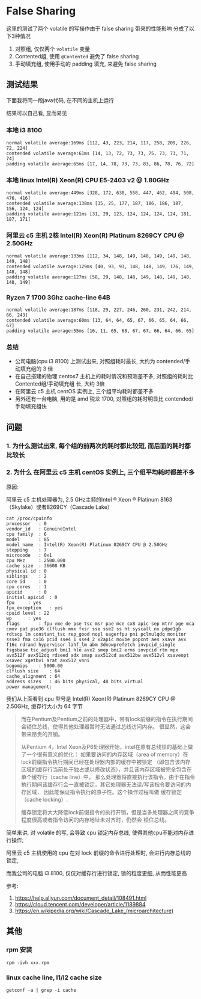 # False Sharing

这里的测试了两个 volatile 的写操作由于 false sharing 带来的性能影响
分成了以下3种情况

1. 对照组, 仅仅两个 `volatile` 变量
2. Contented组, 使用 `@Contented` 避免了 false sharing
3. 手动填充组, 使用手动的 padding 填充, 来避免 false sharing

## 测试结果

下面我将同一段java代码, 在不同的主机上运行

结果可以自己看, 显而易见

### 本地 i3 8100

```
normal volatile average:169ms [112, 43, 223, 214, 117, 258, 209, 226, 72, 224]
contended volatile average:61ms [14, 13, 72, 73, 73, 75, 73, 73, 71, 74]
padding volatile average:65ms [17, 14, 78, 73, 73, 83, 86, 78, 76, 72]
```

### 本地 linux Intel(R) Xeon(R) CPU E5-2403 v2 @ 1.80GHz

```
normal volatile average:449ms [328, 172, 638, 558, 447, 462, 494, 508, 476, 416]
contended volatile average:138ms [35, 25, 177, 187, 186, 186, 187, 156, 124, 124]
padding volatile average:121ms [31, 29, 123, 124, 124, 124, 124, 181, 187, 171]
```

### 阿里云 c5 主机 2核 Intel(R) Xeon(R) Platinum 8269CY CPU @ 2.50GHz

```
normal volatile average:133ms [112, 34, 148, 149, 148, 149, 149, 148, 149, 148]
contended volatile average:129ms [40, 93, 93, 148, 148, 149, 176, 149, 148, 148]
padding volatile average:127ms [58, 29, 148, 148, 149, 148, 149, 148, 148, 149]
```

### Ryzen 7 1700 3Ghz cache-line 64B

```
normal volatile average:187ms [118, 29, 227, 246, 260, 231, 242, 214, 66, 243]
contended volatile average:60ms [13, 64, 64, 65, 67, 66, 65, 64, 66, 67]
padding volatile average:55ms [16, 11, 65, 68, 67, 67, 66, 64, 66, 65]
```


### 总结

- 公司电脑(cpu i3 8100) 上测试出来, 对照组耗时最长, 大约为 contended/手动填充组的 3 倍
- 在自己搭建的物理 centos7 主机上的耗时情况和预测差不多, 对照组的耗时比 Contented组/手动填充组 长, 大约 3倍
- 在阿里云 c5 主机 centOS 实例上, 三个组平均耗时都差不多
- 另外还有一台电脑, 用的是 amd 锐龙 1700, 对照组的耗时明显比 contended/手动填充组快

## 问题

### 1. 为什么测试出来, 每个组的前两次的耗时都比较短, 而后面的耗时都比较长



### 2. 为什么 在阿里云 c5 主机 centOS 实例上, 三个组平均耗时都差不多

原因:

阿里云 c5 主机处理器为, 2.5 GHz主频的Intel ® Xeon ® Platinum 8163（Skylake）或者8269CY（Cascade Lake）

```
cat /proc/cpuinfo
processor	: 0
vendor_id	: GenuineIntel
cpu family	: 6
model		: 85
model name	: Intel(R) Xeon(R) Platinum 8269CY CPU @ 2.50GHz
stepping	: 7
microcode	: 0x1
cpu MHz		: 2500.000
cache size	: 36608 KB
physical id	: 0
siblings	: 2
core id		: 0
cpu cores	: 1
apicid		: 0
initial apicid	: 0
fpu		: yes
fpu_exception	: yes
cpuid level	: 22
wp		: yes
flags		: fpu vme de pse tsc msr pae mce cx8 apic sep mtrr pge mca cmov pat pse36 clflush mmx fxsr sse sse2 ss ht syscall nx pdpe1gb rdtscp lm constant_tsc rep_good nopl eagerfpu pni pclmulqdq monitor ssse3 fma cx16 pcid sse4_1 sse4_2 x2apic movbe popcnt aes xsave avx f16c rdrand hypervisor lahf_lm abm 3dnowprefetch invpcid_single fsgsbase tsc_adjust bmi1 hle avx2 smep bmi2 erms invpcid rtm mpx avx512f avx512dq rdseed adx smap avx512cd avx512bw avx512vl xsaveopt xsavec xgetbv1 arat avx512_vnni
bogomips	: 5000.00
clflush size	: 64
cache_alignment	: 64
address sizes	: 46 bits physical, 48 bits virtual
power management:
```

我们从上面看到 cpu 型号是 Intel(R) Xeon(R) Platinum 8269CY CPU @ 2.50GHz, 缓存行大小为 64 字节

> 而在Pentium及Pentium之前的处理器中，带有lock前缀的指令在执行期间会锁住总线，使得其他处理器暂时无法通过总线访问内存。
很显然，这会带来昂贵的开销。
> 
> 从Pentium 4，Intel Xeon及P6处理器开始，intel在原有总线锁的基础上做了一个很有意义的优化：
如果要访问的内存区域（area of memory）在lock前缀指令执行期间已经在处理器内部的缓存中被锁定
（即包含该内存区域的缓存行当前处于独占或以修改状态），并且该内存区域被完全包含在单个缓存行（cache line）中，
那么处理器将直接执行该指令。由于在指令执行期间该缓存行会一直被锁定，其它处理器无法读/写该指令要访问的内存区域，
因此能保证指令执行的原子性。这个操作过程叫做 缓存锁定（cache locking）.
> 
> 缓存锁定将大大降低lock前缀指令的执行开销，但是当多处理器之间的竞争程度很高或者指令访问的内存地址未对齐时，仍然会 锁住总线。

简单来讲, 对 volatile 的写, 会导致 cpu 锁定内存总线, 使得其他cpu不能对内存进行操作;

阿里云 c5 主机使用的 cpu 在对 lock 前缀的命令进行处理时, 会进行内存总线的锁定, 

而我公司的电脑 i3 8100, 仅仅对缓存行进行锁定, 锁的粒度更细, 从而性能更高


参考:

1. https://help.aliyun.com/document_detail/108491.html
2. https://cloud.tencent.com/developer/article/1189884
3. https://en.wikipedia.org/wiki/Cascade_Lake_(microarchitecture)

## 其他

### rpm 安装

```
rpm -ivh xxx.rpm
```

### linux cache line, l1/l2 cache size

```
getconf -a | grep -i cache
```